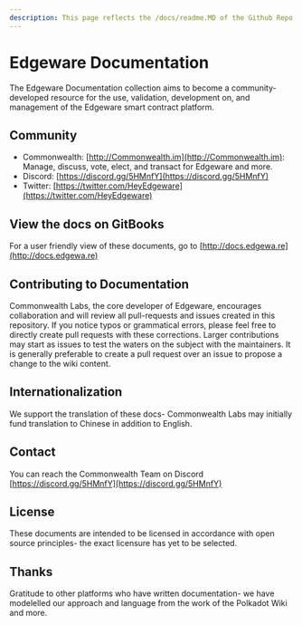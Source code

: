 ```yaml
---
description: This page reflects the /docs/readme.MD of the Github Repo.
---
```


# Edgeware Documentation

The Edgeware Documentation collection aims to become a community-developed resource for the use, validation, development on, and management of the Edgeware smart contract platform.

## Community

* Commonwealth: [http://Commonwealth.im](http://Commonwealth.im): Manage, discuss, vote, elect, and transact for Edgeware and more.
* Discord: [https://discord.gg/5HMnfY](https://discord.gg/5HMnfY)
* Twitter: [https://twitter.com/HeyEdgeware](https://twitter.com/HeyEdgeware)

## View the docs on GitBooks

For a user friendly view of these documents, go to [http://docs.edgewa.re](http://docs.edgewa.re)

## Contributing to Documentation

Commonwealth Labs, the core developer of Edgeware, encourages collaboration and will review all pull-requests and issues created in this repository. If you notice typos or grammatical errors, please feel free to directly create pull requests with these corrections. Larger contributions may start as issues to test the waters on the subject with the maintainers. It is generally preferable to create a pull request over an issue to propose a change to the wiki content.

## Internationalization

We support the translation of these docs- Commonwealth Labs may initially fund translation to Chinese in addition to English.

## Contact

You can reach the Commonwealth Team on Discord [https://discord.gg/5HMnfY](https://discord.gg/5HMnfY)

## License

These documents are intended to be licensed in accordance with open source principles- the exact licensure has yet to be selected.

## Thanks

Gratitude to other platforms who have written documentation- we have modelelled our approach and language from the work of the Polkadot Wiki and more.

